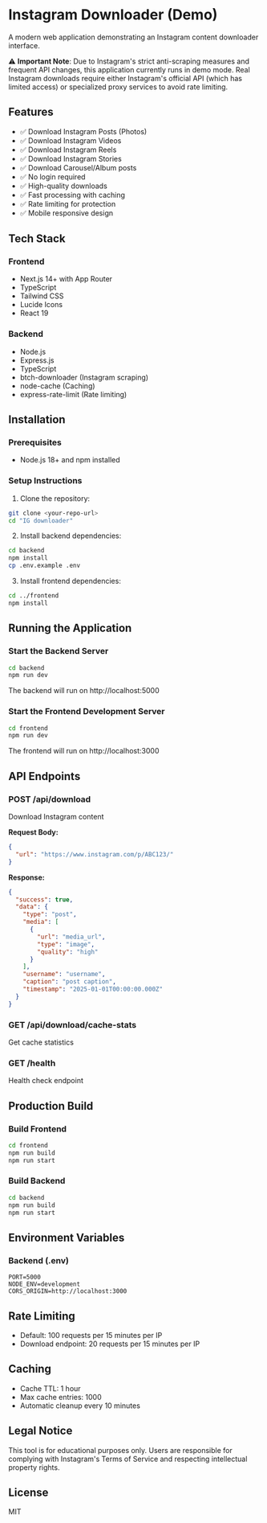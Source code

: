 # Instagram Downloader (Demo)

A modern web application demonstrating an Instagram content downloader interface.

⚠️ **Important Note**: Due to Instagram's strict anti-scraping measures and frequent API changes, this application currently runs in demo mode. Real Instagram downloads require either Instagram's official API (which has limited access) or specialized proxy services to avoid rate limiting.

## Features

- ✅ Download Instagram Posts (Photos)
- ✅ Download Instagram Videos
- ✅ Download Instagram Reels
- ✅ Download Instagram Stories
- ✅ Download Carousel/Album posts
- ✅ No login required
- ✅ High-quality downloads
- ✅ Fast processing with caching
- ✅ Rate limiting for protection
- ✅ Mobile responsive design

## Tech Stack

### Frontend
- Next.js 14+ with App Router
- TypeScript
- Tailwind CSS
- Lucide Icons
- React 19

### Backend
- Node.js
- Express.js
- TypeScript
- btch-downloader (Instagram scraping)
- node-cache (Caching)
- express-rate-limit (Rate limiting)

## Installation

### Prerequisites
- Node.js 18+ and npm installed

### Setup Instructions

1. Clone the repository:
```bash
git clone <your-repo-url>
cd "IG downloader"
```

2. Install backend dependencies:
```bash
cd backend
npm install
cp .env.example .env
```

3. Install frontend dependencies:
```bash
cd ../frontend
npm install
```

## Running the Application

### Start the Backend Server
```bash
cd backend
npm run dev
```
The backend will run on http://localhost:5000

### Start the Frontend Development Server
```bash
cd frontend
npm run dev
```
The frontend will run on http://localhost:3000

## API Endpoints

### POST /api/download
Download Instagram content

**Request Body:**
```json
{
  "url": "https://www.instagram.com/p/ABC123/"
}
```

**Response:**
```json
{
  "success": true,
  "data": {
    "type": "post",
    "media": [
      {
        "url": "media_url",
        "type": "image",
        "quality": "high"
      }
    ],
    "username": "username",
    "caption": "post caption",
    "timestamp": "2025-01-01T00:00:00.000Z"
  }
}
```

### GET /api/download/cache-stats
Get cache statistics

### GET /health
Health check endpoint

## Production Build

### Build Frontend
```bash
cd frontend
npm run build
npm run start
```

### Build Backend
```bash
cd backend
npm run build
npm run start
```

## Environment Variables

### Backend (.env)
```env
PORT=5000
NODE_ENV=development
CORS_ORIGIN=http://localhost:3000
```

## Rate Limiting

- Default: 100 requests per 15 minutes per IP
- Download endpoint: 20 requests per 15 minutes per IP

## Caching

- Cache TTL: 1 hour
- Max cache entries: 1000
- Automatic cleanup every 10 minutes

## Legal Notice

This tool is for educational purposes only. Users are responsible for complying with Instagram's Terms of Service and respecting intellectual property rights.

## License

MIT